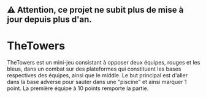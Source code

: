  ## ⚠️ Attention, ce projet ne subit plus de mise à jour depuis plus d'an.

# TheTowers
TheTowers est un mini-jeu consistant à opposer deux équipes, rouges et les bleus, dans un combat sur des plateformes qui constituent les bases respectives des équipes, ainsi que le middle. Le but principal est d'aller dans la base adverse pour sauter dans une "piscine" et ainsi marquer 1 point. La première équipe à 10 points remporte la partie.
